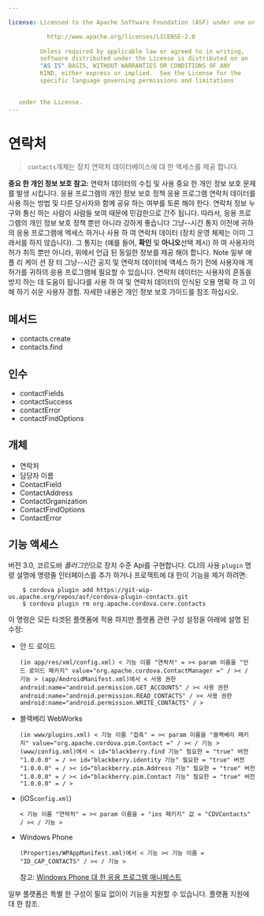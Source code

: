 ```yaml
---

license: Licensed to the Apache Software Foundation (ASF) under one or more contributor license agreements. See the NOTICE file distributed with this work for additional information regarding copyright ownership. The ASF licenses this file to you under the Apache License, Version 2.0 (the "License"); you may not use this file except in compliance with the License. You may obtain a copy of the License at

           http://www.apache.org/licenses/LICENSE-2.0
    
         Unless required by applicable law or agreed to in writing,
         software distributed under the License is distributed on an
         "AS IS" BASIS, WITHOUT WARRANTIES OR CONDITIONS OF ANY
         KIND, either express or implied.  See the License for the
         specific language governing permissions and limitations
    

   under the License.
---
```


# 연락처

> `contacts`개체는 장치 연락처 데이터베이스에 대 한 액세스를 제공 합니다.

**중요 한 개인 정보 보호 참고:** 연락처 데이터의 수집 및 사용 중요 한 개인 정보 보호 문제를 발생 시킵니다. 응용 프로그램의 개인 정보 보호 정책 응용 프로그램 연락처 데이터를 사용 하는 방법 및 다른 당사자와 함께 공유 하는 여부를 토론 해야 한다. 연락처 정보 누구와 통신 하는 사람이 사람들 보여 때문에 민감한으로 간주 됩니다. 따라서, 응용 프로그램의 개인 정보 보호 정책 뿐만 아니라 강하게 좋습니다 그냥--시간 통지 이전에 귀하의 응용 프로그램에 액세스 하거나 사용 하 여 연락처 데이터 (장치 운영 체제는 이미 그래서를 하지 않습니다). 그 통지는 (예를 들어, **확인** 및 **아니오**선택 제시) 하 여 사용자의 허가 취득 뿐만 아니라, 위에서 언급 된 동일한 정보를 제공 해야 합니다. Note 일부 애플 리 케이 션 장 터 그냥--시간 공지 및 연락처 데이터에 액세스 하기 전에 사용자에 게 허가를 귀하의 응용 프로그램에 필요할 수 있습니다. 연락처 데이터는 사용자의 혼동을 방지 하는 데 도움이 됩니다를 사용 하 여 및 연락처 데이터의 인식된 오용 명확 하 고 이해 하기 쉬운 사용자 경험. 자세한 내용은 개인 정보 보호 가이드를 참조 하십시오.

## 메서드

*   contacts.create
*   contacts.find

## 인수

*   contactFields
*   contactSuccess
*   contactError
*   contactFindOptions

## 개체

*   연락처
*   담당자 이름
*   ContactField
*   ContactAddress
*   ContactOrganization
*   ContactFindOptions
*   ContactError

## 기능 액세스

버전 3.0, 코르도바 *플러그인*으로 장치 수준 Api를 구현합니다. CLI의 사용 `plugin` 명령 설명에 명령줄 인터페이스를 추가 하거나 프로젝트에 대 한이 기능을 제거 하려면:

        $ cordova plugin add https://git-wip-us.apache.org/repos/asf/cordova-plugin-contacts.git
        $ cordova plugin rm org.apache.cordova.core.contacts
    

이 명령은 모든 타겟된 플랫폼에 적용 하지만 플랫폼 관련 구성 설정을 아래에 설명 된 수정:

*   안 드 로이드
    
        (in app/res/xml/config.xml) < 기능 이름 "연락처" = >< param 이름을 "안 드 로이드 패키지" value="org.apache.cordova.ContactManager =" / >< / 기능 > (app/AndroidManifest.xml)에서 < 사용 권한 android:name="android.permission.GET_ACCOUNTS" / >< 사용 권한 android:name="android.permission.READ_CONTACTS" / >< 사용 권한 android:name="android.permission.WRITE_CONTACTS" / >
        

*   블랙베리 WebWorks
    
        (in www/plugins.xml) < 기능 이름 "접촉" = >< param 이름을 "블랙베리 패키지" value="org.apache.cordova.pim.Contact =" / >< / 기능 > (www/config.xml)에서 < id="blackberry.find 기능" 필요한 = "true" 버전 "1.0.0.0" = / >< id="blackberry.identity 기능" 필요한 = "true" 버전 "1.0.0.0" = / >< id="blackberry.pim.Address 기능" 필요한 = "true" 버전 "1.0.0.0" = / >< id="blackberry.pim.Contact 기능" 필요한 = "true" 버전 "1.0.0.0" = / >
        

*   (iOS`config.xml`)
    
        < 기능 이름 "연락처" = >< param 이름을 = "ios 패키지" 값 = "CDVContacts" / >< / 기능 >
        

*   Windows Phone
    
        (Properties/WPAppManifest.xml)에서 < 기능 >< 기능 이름 = "ID_CAP_CONTACTS" / >< / 기능 >
        
    
    참고: [Windows Phone 대 한 응용 프로그램 매니페스트][1]

 [1]: http://msdn.microsoft.com/en-us/library/ff769509%28v=vs.92%29.aspx

일부 플랫폼은 특별 한 구성이 필요 없이이 기능을 지원할 수 있습니다. 플랫폼 지원에 대 한 참조.